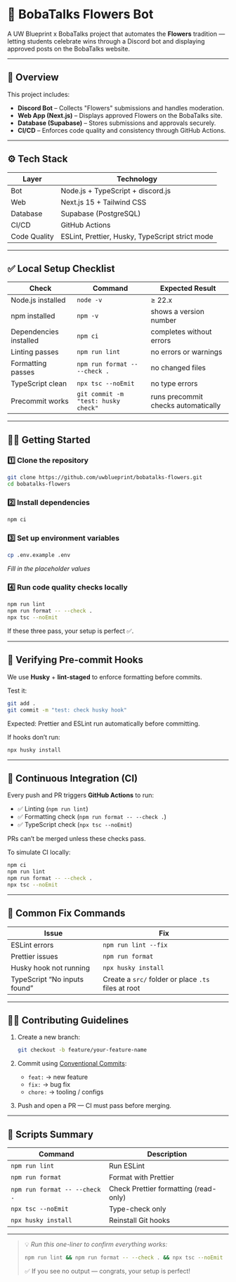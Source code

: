 # 🌸 BobaTalks Flowers Bot

A UW Blueprint x BobaTalks project that automates the **Flowers** tradition — letting students celebrate wins through a Discord bot and displaying approved posts on the BobaTalks website.

---

## 🧭 Overview

This project includes:

- **Discord Bot** – Collects "Flowers" submissions and handles moderation.
- **Web App (Next.js)** – Displays approved Flowers on the BobaTalks site.
- **Database (Supabase)** – Stores submissions and approvals securely.
- **CI/CD** – Enforces code quality and consistency through GitHub Actions.

---

## ⚙️ Tech Stack

| Layer        | Technology                                      |
| ------------ | ----------------------------------------------- |
| Bot          | Node.js + TypeScript + discord.js               |
| Web          | Next.js 15 + Tailwind CSS                       |
| Database     | Supabase (PostgreSQL)                           |
| CI/CD        | GitHub Actions                                  |
| Code Quality | ESLint, Prettier, Husky, TypeScript strict mode |

---

## ✅ Local Setup Checklist

| Check                  | Command                             | Expected Result                     |
| ---------------------- | ----------------------------------- | ----------------------------------- |
| Node.js installed      | `node -v`                           | ≥ 22.x                              |
| npm installed          | `npm -v`                            | shows a version number              |
| Dependencies installed | `npm ci`                            | completes without errors            |
| Linting passes         | `npm run lint`                      | no errors or warnings               |
| Formatting passes      | `npm run format -- --check .`       | no changed files                    |
| TypeScript clean       | `npx tsc --noEmit`                  | no type errors                      |
| Precommit works        | `git commit -m "test: husky check"` | runs precommit checks automatically |

---

## 🧑‍💻 Getting Started

### 1️⃣ Clone the repository

```bash
git clone https://github.com/uwblueprint/bobatalks-flowers.git
cd bobatalks-flowers
```

### 2️⃣ Install dependencies

```bash
npm ci
```

### 3️⃣ Set up environment variables

```bash
cp .env.example .env
```

_Fill in the placeholder values_

### 4️⃣ Run code quality checks locally

```bash
npm run lint
npm run format -- --check .
npx tsc --noEmit
```

If these three pass, your setup is perfect ✅.

---

## 🥪 Verifying Pre-commit Hooks

We use **Husky** + **lint-staged** to enforce formatting before commits.

Test it:

```bash
git add .
git commit -m "test: check husky hook"
```

Expected: Prettier and ESLint run automatically before committing.

If hooks don’t run:

```bash
npx husky install
```

---

## 🧱 Continuous Integration (CI)

Every push and PR triggers **GitHub Actions** to run:

- ✅ Linting (`npm run lint`)
- ✅ Formatting check (`npm run format -- --check .`)
- ✅ TypeScript check (`npx tsc --noEmit`)

PRs can’t be merged unless these checks pass.

To simulate CI locally:

```bash
npm ci
npm run lint
npm run format -- --check .
npx tsc --noEmit
```

---

## 🔧 Common Fix Commands

| Issue                        | Fix                                                 |
| ---------------------------- | --------------------------------------------------- |
| ESLint errors                | `npm run lint --fix`                                |
| Prettier issues              | `npm run format`                                    |
| Husky hook not running       | `npx husky install`                                 |
| TypeScript “No inputs found” | Create a `src/` folder or place `.ts` files at root |

---

## 👩‍💻 Contributing Guidelines

1. Create a new branch:

   ```bash
   git checkout -b feature/your-feature-name
   ```

2. Commit using [Conventional Commits](https://www.conventionalcommits.org/):
   - `feat:` → new feature
   - `fix:` → bug fix
   - `chore:` → tooling / configs

3. Push and open a PR — CI must pass before merging.

---

## 🧮 Scripts Summary

| Command                       | Description                           |
| ----------------------------- | ------------------------------------- |
| `npm run lint`                | Run ESLint                            |
| `npm run format`              | Format with Prettier                  |
| `npm run format -- --check .` | Check Prettier formatting (read-only) |
| `npx tsc --noEmit`            | Type-check only                       |
| `npx husky install`           | Reinstall Git hooks                   |

---

> 💡 _Run this one-liner to confirm everything works:_
>
> ```bash
> npm run lint && npm run format -- --check . && npx tsc --noEmit
> ```
>
> ✅ If you see no output — congrats, your setup is perfect!
